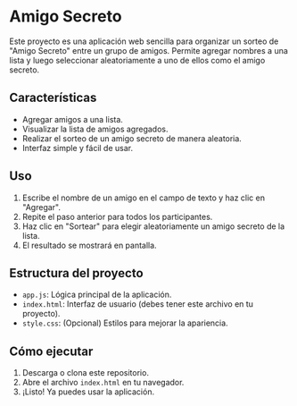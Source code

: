 # Amigo Secreto

Este proyecto es una aplicación web sencilla para organizar un sorteo de "Amigo Secreto" entre un grupo de amigos. Permite agregar nombres a una lista y luego seleccionar aleatoriamente a uno de ellos como el amigo secreto.

## Características

- Agregar amigos a una lista.
- Visualizar la lista de amigos agregados.
- Realizar el sorteo de un amigo secreto de manera aleatoria.
- Interfaz simple y fácil de usar.

## Uso

1. Escribe el nombre de un amigo en el campo de texto y haz clic en "Agregar".
2. Repite el paso anterior para todos los participantes.
3. Haz clic en "Sortear" para elegir aleatoriamente un amigo secreto de la lista.
4. El resultado se mostrará en pantalla.

## Estructura del proyecto

- `app.js`: Lógica principal de la aplicación.
- `index.html`: Interfaz de usuario (debes tener este archivo en tu proyecto).
- `style.css`: (Opcional) Estilos para mejorar la apariencia.

## Cómo ejecutar

1. Descarga o clona este repositorio.
2. Abre el archivo `index.html` en tu navegador.
3. ¡Listo! Ya puedes usar la aplicación.
